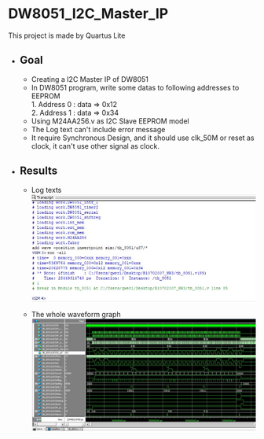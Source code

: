 # DW8051_I2C_Master_IP
This project is made by Quartus Lite

- ## Goal
     - Creating a I2C Master IP of DW8051
     - In DW8051 program, write some datas to following addresses to EEPROM
     <br> 1. Address  0 : data => 0x12
     <br> 2. Address  1 : data => 0x34
     - Using M24AA256.v as I2C Slave EEPROM model
     - The Log text can't include error message
     - It require Synchronous Design, and it should use clk_50M or reset as clock, it can't use other signal as clock.

- ## Results
    - Log texts
    <br> ![1](./文字結果.jpg)
    
    - The whole waveform graph
    <br> ![1](./波型圖.jpg)
